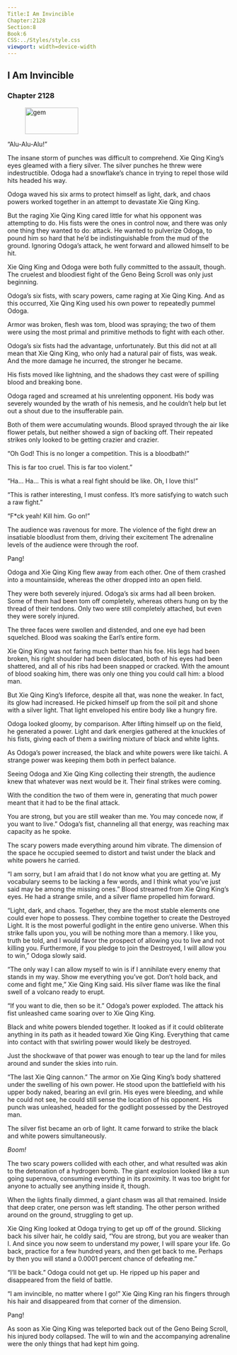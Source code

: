 ```yaml
---
Title:I Am Invincible 
Chapter:2128 
Section:8 
Book:6 
CSS:../Styles/style.css 
viewport: width=device-width
---
```

  
## I Am Invincible
### Chapter 2128
  
<figure>
	<img src="../Images/gem.gif" alt="gem" id="gem" width="120" height="60" />
</figure>
  

  
“Alu-Alu-Alu!”

The insane storm of punches was difficult to comprehend. Xie Qing King’s eyes gleamed with a fiery silver. The silver punches he threw were indestructible. Odoga had a snowflake’s chance in trying to repel those wild hits headed his way.

Odoga waved his six arms to protect himself as light, dark, and chaos powers worked together in an attempt to devastate Xie Qing King.

But the raging Xie Qing King cared little for what his opponent was attempting to do. His fists were the ones in control now, and there was only one thing they wanted to do: attack. He wanted to pulverize Odoga, to pound him so hard that he’d be indistinguishable from the mud of the ground. Ignoring Odoga’s attack, he went forward and allowed himself to be hit.

Xie Qing King and Odoga were both fully committed to the assault, though. The cruelest and bloodiest fight of the Geno Being Scroll was only just beginning.

Odoga’s six fists, with scary powers, came raging at Xie Qing King. And as this occurred, Xie Qing King used his own power to repeatedly pummel Odoga.

Armor was broken, flesh was tom, blood was spraying; the two of them were using the most primal and primitive methods to fight with each other.

Odoga’s six fists had the advantage, unfortunately. But this did not at all mean that Xie Qing King, who only had a natural pair of fists, was weak. And the more damage he incurred, the stronger he became.

His fists moved like lightning, and the shadows they cast were of spilling blood and breaking bone.

Odoga raged and screamed at his unrelenting opponent. His body was severely wounded by the wrath of his nemesis, and he couldn’t help but let out a shout due to the insufferable pain.

Both of them were accumulating wounds. Blood sprayed through the air like flower petals, but neither showed a sign of backing off. Their repeated strikes only looked to be getting crazier and crazier.

“Oh God! This is no longer a competition. This is a bloodbath!”

This is far too cruel. This is far too violent.”

“Ha… Ha… This is what a real fight should be like. Oh, I love this!”

“This is rather interesting, I must confess. It’s more satisfying to watch such a raw fight.”

“F*ck yeah! Kill him. Go on!”

The audience was ravenous for more. The violence of the fight drew an insatiable bloodlust from them, driving their excitement The adrenaline levels of the audience were through the roof.

Pang!

Odoga and Xie Qing King flew away from each other. One of them crashed into a mountainside, whereas the other dropped into an open field.

They were both severely injured. Odoga’s six arms had all been broken. Some of them had been tom off completely, whereas others hung on by the thread of their tendons. Only two were still completely attached, but even they were sorely injured.

The three faces were swollen and distended, and one eye had been squelched. Blood was soaking the Earl’s entire form.

Xie Qing King was not faring much better than his foe. His legs had been broken, his right shoulder had been dislocated, both of his eyes had been shattered, and all of his ribs had been snapped or cracked. With the amount of blood soaking him, there was only one thing you could call him: a blood man.

But Xie Qing King’s lifeforce, despite all that, was none the weaker. In fact, its glow had increased. He picked himself up from the soil pit and shone with a silver light. That light enveloped his entire body like a hungry fire.

Odoga looked gloomy, by comparison. After lifting himself up on the field, he generated a power. Light and dark energies gathered at the knuckles of his fists, giving each of them a swirling mixture of black and white lights.

As Odoga’s power increased, the black and white powers were like taichi. A strange power was keeping them both in perfect balance.

Seeing Odoga and Xie Qing King collecting their strength, the audience knew that whatever was next would be it. Their final strikes were coming.

With the condition the two of them were in, generating that much power meant that it had to be the final attack.

You are strong, but you are still weaker than me. You may concede now, if you want to live.” Odoga’s fist, channeling all that energy, was reaching max capacity as he spoke.

The scary powers made everything around him vibrate. The dimension of the space he occupied seemed to distort and twist under the black and white powers he carried.

“I am sorry, but I am afraid that I do not know what you are getting at. My vocabulary seems to be lacking a few words, and I think what you’ve just said may be among the missing ones.” Blood streamed from Xie Qing King’s eyes. He had a strange smile, and a silver flame propelled him forward.

“Light, dark, and chaos. Together, they are the most stable elements one could ever hope to possess. They combine together to create the Destroyed Light. It is the most powerful godlight in the entire geno universe. When this strike falls upon you, you will be nothing more than a memory. I like you, truth be told, and I would favor the prospect of allowing you to live and not killing you. Furthermore, if you pledge to join the Destroyed, I will allow you to win,” Odoga slowly said.

“The only way I can allow myself to win is if I annihilate every enemy that stands in my way. Show me everything you’ve got. Don’t hold back, and come and fight me,” Xie Qing King said. His silver flame was like the final swell of a volcano ready to erupt.

“If you want to die, then so be it.” Odoga’s power exploded. The attack his fist unleashed came soaring over to Xie Qing King.

Black and white powers blended together. It looked as if it could obliterate anything in its path as it headed toward Xie Qing King. Everything that came into contact with that swirling power would likely be destroyed.

Just the shockwave of that power was enough to tear up the land for miles around and sunder the skies into ruin.

“The last Xie Qing cannon.” The armor on Xie Qing King’s body shattered under the swelling of his own power. He stood upon the battlefield with his upper body naked, bearing an evil grin. His eyes were bleeding, and while he could not see, he could still sense the location of his opponent. His punch was unleashed, headed for the godlight possessed by the Destroyed man.

The silver fist became an orb of light. It came forward to strike the black and white powers simultaneously.

*Boom!*

The two scary powers collided with each other, and what resulted was akin to the detonation of a hydrogen bomb. The giant explosion looked like a sun going supernova, consuming everything in its proximity. It was too bright for anyone to actually see anything inside it, though.

When the lights finally dimmed, a giant chasm was all that remained. Inside that deep crater, one person was left standing. The other person writhed around on the ground, struggling to get up.

Xie Qing King looked at Odoga trying to get up off of the ground. Slicking back his silver hair, he coldly said, “You are strong, but you are weaker than I. And since you now seem to understand my power, I will spare your life. Go back, practice for a few hundred years, and then get back to me. Perhaps by then you will stand a 0.0001 percent chance of defeating me.”

“I’ll be back.” Odoga could not get up. He ripped up his paper and disappeared from the field of battle.

“I am invincible, no matter where I go!” Xie Qing King ran his fingers through his hair and disappeared from that corner of the dimension.

Pang!

As soon as Xie Qing King was teleported back out of the Geno Being Scroll, his injured body collapsed. The will to win and the accompanying adrenaline were the only things that had kept him going.